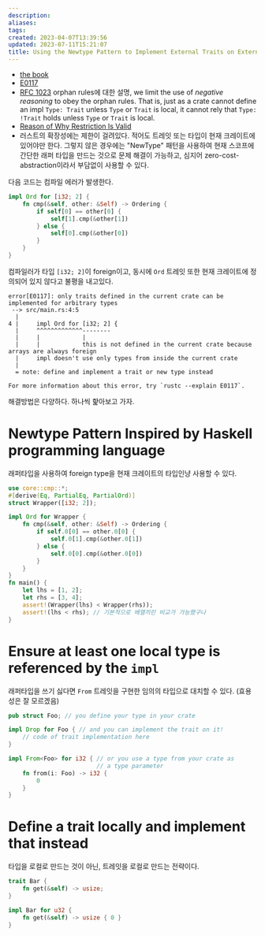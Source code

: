 ```yaml
---
description:
aliases: 
tags: 
created: 2023-04-07T13:39:56
updated: 2023-07-11T15:21:07
title: Using the Newtype Pattern to Implement External Traits on External Types
---
```

- [the book](https://doc.rust-lang.org/book/ch19-03-advanced-traits.html#using-the-newtype-pattern-to-implement-external-traits-on-external-types)
- [E0117](https://doc.rust-lang.org/stable/error_codes/E0117.html)
- [RFC 1023](https://github.com/rust-lang/rfcs/blob/master/text/1023-rebalancing-coherence.md)  orphan rules에 대한 설명, we limit the use of _negative reasoning_ to obey the orphan rules. That is, just as a crate cannot define an impl `Type: Trait` unless `Type` or `Trait` is local, it cannot rely that `Type: !Trait` holds unless `Type` or `Trait` is local.
- [Reason of Why Restriction Is Valid](https://gist.github.com/nikomatsakis/bbe6821b9e79dd3eb477)
- 러스트의 확장성에는 제한이 걸려있다. 적어도 트레잇 또는 타입이 현재 크레이트에 있어야만 한다. 그렇지 않은 경우에는 "NewType" 패턴을 사용하여 현재 스코프에 간단한 래퍼 타입을 만드는 것으로 문제 해결이 가능하고, 심지어 zero-cost-abstraction이라서 부담없이 사용할 수 있다.

다음 코드는 컴파일 에러가 발생한다.
```rust
impl Ord for [i32; 2] {
	fn cmp(&self, other: &Self) -> Ordering {
		if self[0] == other[0] {
			self[1].cmp(&other[1])
		} else {
			self[0].cmp(&other[0])
		}
	}
}
```

컴파일러가 타입 `[i32; 2]`이 foreign이고, 동시에 `Ord` 트레잇 또한 현재 크레이트에 정의되어 있지 않다고 불평을 내고있다.
```
error[E0117]: only traits defined in the current crate can be implemented for arbitrary types
 --> src/main.rs:4:5
  |
4 |     impl Ord for [i32; 2] {
  |     ^^^^^^^^^^^^^--------
  |     |            |
  |     |            this is not defined in the current crate because arrays are always foreign
  |     impl doesn't use only types from inside the current crate
  |
  = note: define and implement a trait or new type instead

For more information about this error, try `rustc --explain E0117`.
```

해결방법은 다양하다. 하나씩 핥아보고 가자.

# Newtype Pattern Inspired by Haskell programming language

래퍼타입을 사용하여 foreign type을 현재 크레이트의 타입인냥 사용할 수 있다.
```rust
use core::cmp::*;
#[derive(Eq, PartialEq, PartialOrd)]
struct Wrapper([i32; 2]);

impl Ord for Wrapper {
    fn cmp(&self, other: &Self) -> Ordering {
        if self.0[0] == other.0[0] {
            self.0[1].cmp(&other.0[1])
        } else {
            self.0[0].cmp(&other.0[0])
        }
    }
}
fn main() {
    let lhs = [1, 2];
    let rhs = [3, 4];
    assert!(Wrapper(lhs) < Wrapper(rhs));
    assert!(lhs < rhs); // 기본적으로 배열끼린 비교가 가능했구나
}
```

# Ensure at least one local type is referenced by the `impl`

래퍼타입을 쓰기 싫다면 `From` 트레잇을 구현한 임의의 타입으로 대치할 수 있다. (효용성은 잘 모르겠음)
```rust
pub struct Foo; // you define your type in your crate

impl Drop for Foo { // and you can implement the trait on it!
    // code of trait implementation here
}

impl From<Foo> for i32 { // or you use a type from your crate as
                         // a type parameter
    fn from(i: Foo) -> i32 {
        0
    }
}
```

# Define a trait locally and implement that instead

타입을 로컬로 만드는 것이 아닌, 트레잇을 로컬로 만드는 전략이다.
```rust
trait Bar {
    fn get(&self) -> usize;
}

impl Bar for u32 {
    fn get(&self) -> usize { 0 }
}
```